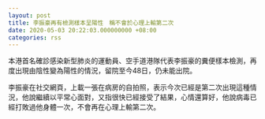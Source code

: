 ```yaml
---
layout: post
title: 李振豪再有檢測樣本呈陽性　稱不會於心理上輸第二次
date: 2020-05-03 20:22:03.000000000 +08:00
categories: rss
---
```


本港首名確診感染新型肺炎的運動員、空手道港隊代表李振豪的糞便樣本檢測，再度出現由陰性變為陽性的情況，留院至今48日，仍未能出院。

李振豪在社交網頁，上載一張在病房的自拍照，表示今次已經是第二次出現這種情況，他說繼續以平常心面對，又指很快已經接受了結果，心情還算好，他說病毒已經打敗過他身體一次，不會再在心理上輸第二次。
